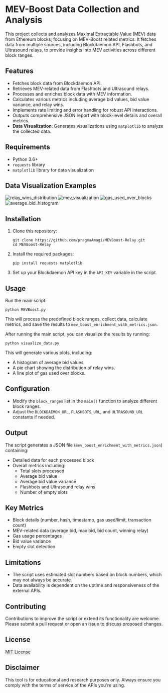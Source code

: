 # MEV-Boost Data Collection and Analysis

This project collects and analyzes Maximal Extractable Value (MEV) data from Ethereum blocks, focusing on MEV-Boost related metrics. It fetches data from multiple sources, including Blockdaemon API, Flashbots, and Ultrasound relays, to provide insights into MEV activities across different block ranges.

## Features

- Fetches block data from Blockdaemon API.
- Retrieves MEV-related data from Flashbots and Ultrasound relays.
- Processes and enriches block data with MEV information.
- Calculates various metrics including average bid values, bid value variance, and relay wins.
- Implements rate limiting and error handling for robust API interactions.
- Outputs comprehensive JSON report with block-level details and overall metrics.
- **Data Visualization**: Generates visualizations using `matplotlib` to analyze the collected data.

## Requirements

- Python 3.6+
- `requests` library
- `matplotlib` library for data visualization

## Data Visualization Examples
![relay_wins_distribution](https://github.com/user-attachments/assets/fa218e9a-ebb9-4a8f-81ba-077b10688198)
![mev_visualization](https://github.com/user-attachments/assets/f0b5cc85-58df-406e-9359-c245fa53e8c7)
![gas_used_over_blocks](https://github.com/user-attachments/assets/caf7d6d1-4ffc-4210-a522-a69ef4036c9a)
![average_bid_histogram](https://github.com/user-attachments/assets/d1bf3e4a-aea2-4e4c-8863-973c7d835397)


## Installation

1. Clone this repository:
   ```
   git clone https://github.com/pragmaAmagi/MEVBoost-Relay.git
   cd MEVBoost-Relay
   ```

2. Install the required packages:
   ```
   pip install requests matplotlib
   ```

3. Set up your Blockdaemon API key in the `API_KEY` variable in the script.

## Usage

Run the main script:

```
python MEVBoost.py
```
This will process the predefined block ranges, collect data, calculate metrics, and save the results to `mev_boost_enrichment_with_metrics.json`.

After running the main script, you can visualize the results by running:

```
python visualize_data.py
```
This will generate various plots, including:
- A histogram of average bid values.
- A pie chart showing the distribution of relay wins.
- A line plot of gas used over blocks.

## Configuration

- Modify the `block_ranges` list in the `main()` function to analyze different block ranges.
- Adjust the `BLOCKDAEMON_URL`, `FLASHBOTS_URL`, and `ULTRASOUND_URL` constants if needed.

## Output

The script generates a JSON file (`mev_boost_enrichment_with_metrics.json`) containing:

- Detailed data for each processed block
- Overall metrics including:
  - Total slots processed
  - Average bid value
  - Average bid value variance
  - Flashbots and Ultrasound relay wins
  - Number of empty slots

## Key Metrics

- Block details (number, hash, timestamp, gas used/limit, transaction count)
- MEV-related data (average bid, max bid, bid count, winning relay)
- Gas usage percentages
- Bid value variance
- Empty slot detection

## Limitations

- The script uses estimated slot numbers based on block numbers, which may not always be accurate.
- Data availability is dependent on the uptime and responsiveness of the external APIs.

## Contributing

Contributions to improve the script or extend its functionality are welcome. Please submit a pull request or open an issue to discuss proposed changes.

## License

[MIT License](LICENSE)

## Disclaimer

This tool is for educational and research purposes only. Always ensure you comply with the terms of service of the APIs you're using.
